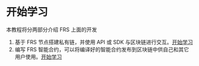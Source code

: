 # 开始学习

本教程将分两部分介绍 FRS 上面的开发

1. 基于 FRS 节点搭建私有链，并使用 API 或 SDK 与区块链进行交互。[开始学习](node/introduction.md)
2. 编写 FRS 智能合约，可以将编译好的智能合约发布到区块链中供自己和其它用户使用。[开始学习](sc/introduction.md)


